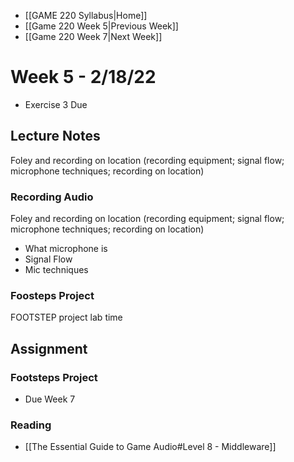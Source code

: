 - [[GAME 220 Syllabus|Home]]
- [[Game 220 Week 5|Previous Week]]
- [[Game 220 Week 7|Next Week]]

# Week 5 - 2/18/22
- Exercise 3 Due

## Lecture Notes
Foley and recording on location (recording equipment; signal flow; microphone techniques; recording on location)

### Recording Audio
Foley and recording on location (recording equipment; signal flow; microphone techniques; recording on location)

- What microphone is
- Signal Flow
- Mic techniques

### Foosteps Project
FOOTSTEP project lab time

## Assignment
### Footsteps Project
- Due Week 7
### Reading
- [[The Essential Guide to Game Audio#Level 8 - Middleware]]